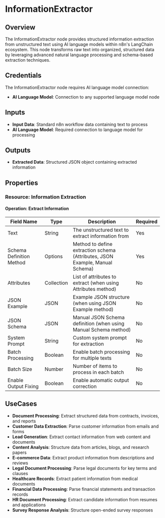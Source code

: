 # InformationExtractor

## Overview

The InformationExtractor node provides structured information extraction from unstructured text using AI language models within n8n's LangChain ecosystem. This node transforms raw text into organized, structured data by leveraging advanced natural language processing and schema-based extraction techniques.

## Credentials

The InformationExtractor node requires AI language model connection:

- **AI Language Model**: Connection to any supported language model node

## Inputs

- **Input Data**: Standard n8n workflow data containing text to process
- **AI Language Model**: Required connection to language model for processing

## Outputs

- **Extracted Data**: Structured JSON object containing extracted information

## Properties

### Resource: Information Extraction

#### Operation: Extract Information

| Field Name | Type | Description | Required |
|---|---|---|---|
| Text | String | The unstructured text to extract information from | Yes |
| Schema Definition Method | Options | Method to define extraction schema (Attributes, JSON Example, Manual Schema) | Yes |
| Attributes | Collection | List of attributes to extract (when using Attributes method) | No |
| JSON Example | JSON | Example JSON structure (when using JSON Example method) | No |
| JSON Schema | JSON | Manual JSON Schema definition (when using Manual Schema method) | No |
| System Prompt | String | Custom system prompt for extraction | No |
| Batch Processing | Boolean | Enable batch processing for multiple texts | No |
| Batch Size | Number | Number of items to process in each batch | No |
| Enable Output Fixing | Boolean | Enable automatic output correction | No |

## UseCases

- **Document Processing**: Extract structured data from contracts, invoices, and reports
- **Customer Data Extraction**: Parse customer information from emails and forms
- **Lead Generation**: Extract contact information from web content and documents
- **Content Analysis**: Structure data from articles, blogs, and research papers
- **E-commerce Data**: Extract product information from descriptions and reviews
- **Legal Document Processing**: Parse legal documents for key terms and clauses
- **Healthcare Records**: Extract patient information from medical documents
- **Financial Data Processing**: Parse financial statements and transaction records
- **HR Document Processing**: Extract candidate information from resumes and applications
- **Survey Response Analysis**: Structure open-ended survey responses 
